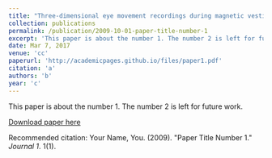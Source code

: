 ```yaml
---
title: "Three-dimensional eye movement recordings during magnetic vestibular stimulation."
collection: publications
permalink: /publication/2009-10-01-paper-title-number-1
excerpt: 'This paper is about the number 1. The number 2 is left for future work.'
date: Mar 7, 2017
venue: 'cc'
paperurl: 'http://academicpages.github.io/files/paper1.pdf'
citation: 'a'
authors: 'b'
year: 'c'
---
```

This paper is about the number 1. The number 2 is left for future work.

[Download paper here](http://academicpages.github.io/files/paper1.pdf)

Recommended citation: Your Name, You. (2009). "Paper Title Number 1." <i>Journal 1</i>. 1(1).
